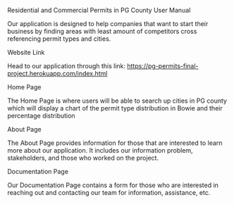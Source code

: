 Residential and Commercial Permits in PG County User Manual

Our application is designed to help companies that want to start their business by finding areas with least amount of competitors cross referencing permit types and cities.

Website Link

Head to our application through this link: https://pg-permits-final-project.herokuapp.com/index.html

Home Page

The Home Page is where users will be able to search up cities in PG county which will display a chart of the permit type distribution in Bowie and their percentage distribution

About Page

The About Page provides information for those that are interested to learn more about our application. It includes our information problem, stakeholders, and those who worked on the project. 

Documentation Page

Our Documentation Page contains a form for those who are interested in reaching out and contacting our team for information, assistance, etc. 



